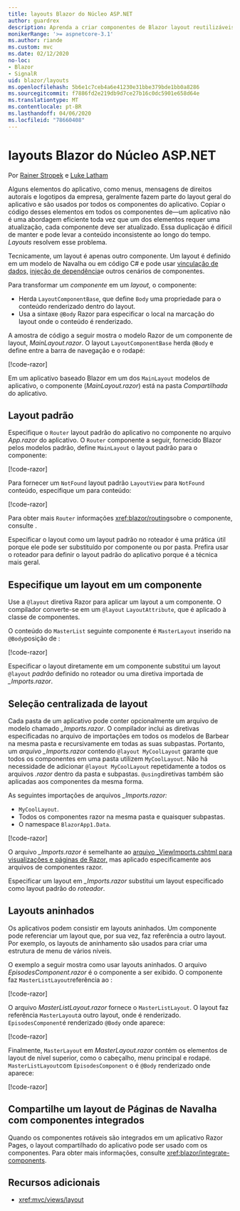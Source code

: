 ```yaml
---
title: layouts Blazor do Núcleo ASP.NET
author: guardrex
description: Aprenda a criar componentes de Blazor layout reutilizáveis para aplicativos.
monikerRange: '>= aspnetcore-3.1'
ms.author: riande
ms.custom: mvc
ms.date: 02/12/2020
no-loc:
- Blazor
- SignalR
uid: blazor/layouts
ms.openlocfilehash: 5b6e1c7ceb4a6e41230e31bbe379bde1bb0a8286
ms.sourcegitcommit: f7886fd2e219db9d7ce27b16c0dc5901e658d64e
ms.translationtype: MT
ms.contentlocale: pt-BR
ms.lasthandoff: 04/06/2020
ms.locfileid: "78660408"
---
```

# <a name="aspnet-core-opno-locblazor-layouts"></a>layouts Blazor do Núcleo ASP.NET

Por [Rainer Stropek](https://www.timecockpit.com) e [Luke Latham](https://github.com/guardrex)

Alguns elementos do aplicativo, como menus, mensagens de direitos autorais e logotipos da empresa, geralmente fazem parte do layout geral do aplicativo e são usados por todos os componentes do aplicativo. Copiar o código desses elementos em todos os componentes de&mdash;um aplicativo não é uma abordagem eficiente toda vez que um dos elementos requer uma atualização, cada componente deve ser atualizado. Essa duplicação é difícil de manter e pode levar a conteúdo inconsistente ao longo do tempo. *Layouts* resolvem esse problema.

Tecnicamente, um layout é apenas outro componente. Um layout é definido em um modelo de Navalha ou em código C# e pode usar [vinculação de dados,](xref:blazor/data-binding) [injeção de dependência](xref:blazor/dependency-injection)e outros cenários de componentes.

Para transformar um *componente* em um *layout,* o componente:

* Herda `LayoutComponentBase`, que define `Body` uma propriedade para o conteúdo renderizado dentro do layout.
* Usa a sintaxe `@Body` Razor para especificar o local na marcação do layout onde o conteúdo é renderizado.

A amostra de código a seguir mostra o modelo Razor de um componente de layout, *MainLayout.razor*. O layout `LayoutComponentBase` herda `@Body` e define entre a barra de navegação e o rodapé:

[!code-razor[](layouts/sample_snapshot/3.x/MainLayout.razor?highlight=1,13)]

Em um aplicativo baseado Blazor em um dos `MainLayout` modelos de aplicativo, o componente (*MainLayout.razor*) está na pasta *Compartilhada* do aplicativo.

## <a name="default-layout"></a>Layout padrão

Especifique o `Router` layout padrão do aplicativo no componente no arquivo *App.razor* do aplicativo. O `Router` componente a seguir, fornecido Blazor pelos modelos padrão, define `MainLayout` o layout padrão para o componente:

[!code-razor[](layouts/sample_snapshot/3.x/App1.razor?highlight=3)]

Para fornecer um `NotFound` layout padrão `LayoutView` para `NotFound` conteúdo, especifique um para conteúdo:

[!code-razor[](layouts/sample_snapshot/3.x/App2.razor?highlight=6-9)]

Para obter mais `Router` informações <xref:blazor/routing>sobre o componente, consulte .

Especificar o layout como um layout padrão no roteador é uma prática útil porque ele pode ser substituído por componente ou por pasta. Prefira usar o roteador para definir o layout padrão do aplicativo porque é a técnica mais geral.

## <a name="specify-a-layout-in-a-component"></a>Especifique um layout em um componente

Use a `@layout` diretiva Razor para aplicar um layout a um componente. O compilador converte-se em um `@layout` `LayoutAttribute`, que é aplicado à classe de componentes.

O conteúdo do `MasterList` seguinte componente é `MasterLayout` inserido na `@Body`posição de :

[!code-razor[](layouts/sample_snapshot/3.x/MasterList.razor?highlight=1)]

Especificar o layout diretamente em um componente substitui um layout `@layout` *padrão* definido no roteador ou uma diretiva importada de *_Imports.razor*.

## <a name="centralized-layout-selection"></a>Seleção centralizada de layout

Cada pasta de um aplicativo pode conter opcionalmente um arquivo de modelo chamado *_Imports.razor*. O compilador inclui as diretivas especificadas no arquivo de importações em todos os modelos de Barbear na mesma pasta e recursivamente em todas as suas subpastas. Portanto, um *arquivo _Imports.razor* contendo `@layout MyCoolLayout` garante que todos os componentes em uma pasta utilizem `MyCoolLayout`. Não há necessidade de adicionar `@layout MyCoolLayout` repetidamente a todos os arquivos *.razor* dentro da pasta e subpastas. `@using`diretivas também são aplicadas aos componentes da mesma forma.

As seguintes importações de arquivos *_Imports.razor:*

* `MyCoolLayout`.
* Todos os componentes razor na mesma pasta e quaisquer subpastas.
* O namespace `BlazorApp1.Data`.
 
[!code-razor[](layouts/sample_snapshot/3.x/_Imports.razor)]

O arquivo *_Imports.razor* é semelhante ao [arquivo _ViewImports.cshtml para visualizações e páginas de Razor,](xref:mvc/views/layout#importing-shared-directives) mas aplicado especificamente aos arquivos de componentes razor.

Especificar um layout em *_Imports.razor* substitui um layout especificado como layout padrão do *roteador*.

## <a name="nested-layouts"></a>Layouts aninhados

Os aplicativos podem consistir em layouts aninhados. Um componente pode referenciar um layout que, por sua vez, faz referência a outro layout. Por exemplo, os layouts de aninhamento são usados para criar uma estrutura de menu de vários níveis.

O exemplo a seguir mostra como usar layouts aninhados. O arquivo *EpisodesComponent.razor* é o componente a ser exibido. O componente faz `MasterListLayout`referência ao :

[!code-razor[](layouts/sample_snapshot/3.x/EpisodesComponent.razor?highlight=1)]

O arquivo *MasterListLayout.razor* fornece o `MasterListLayout`. O layout faz referência `MasterLayout`a outro layout, onde é renderizado. `EpisodesComponent`é renderizado `@Body` onde aparece:

[!code-razor[](layouts/sample_snapshot/3.x/MasterListLayout.razor?highlight=1,9)]

Finalmente, `MasterLayout` em *MasterLayout.razor* contém os elementos de layout de nível superior, como o cabeçalho, menu principal e rodapé. `MasterListLayout`com `EpisodesComponent` o é `@Body` renderizado onde aparece:

[!code-razor[](layouts/sample_snapshot/3.x/MasterLayout.razor?highlight=6)]

## <a name="share-a-razor-pages-layout-with-integrated-components"></a>Compartilhe um layout de Páginas de Navalha com componentes integrados

Quando os componentes rotáveis são integrados em um aplicativo Razor Pages, o layout compartilhado do aplicativo pode ser usado com os componentes. Para obter mais informações, consulte <xref:blazor/integrate-components>.

## <a name="additional-resources"></a>Recursos adicionais

* <xref:mvc/views/layout>
